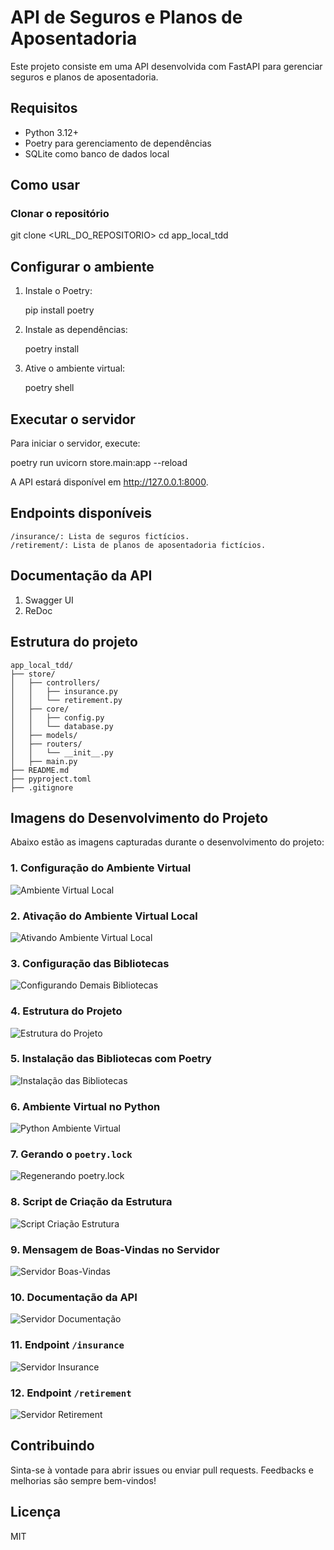 # API de Seguros e Planos de Aposentadoria

Este projeto consiste em uma API desenvolvida com FastAPI para gerenciar seguros e planos de aposentadoria.

## Requisitos

- Python 3.12+
- Poetry para gerenciamento de dependências
- SQLite como banco de dados local

## Como usar

### Clonar o repositório

git clone <URL_DO_REPOSITORIO>
cd app_local_tdd

## Configurar o ambiente

1. Instale o Poetry:

    pip install poetry

2. Instale as dependências:

    poetry install

3. Ative o ambiente virtual:

    poetry shell

## Executar o servidor

Para iniciar o servidor, execute:

poetry run uvicorn store.main:app --reload

A API estará disponível em <http://127.0.0.1:8000>.

## Endpoints disponíveis

    /insurance/: Lista de seguros fictícios.
    /retirement/: Lista de planos de aposentadoria fictícios.

## Documentação da API

1. Swagger UI
2. ReDoc

## Estrutura do projeto

    app_local_tdd/
    ├── store/
    │   ├── controllers/
    │   │   ├── insurance.py
    │   │   └── retirement.py
    │   ├── core/
    │   │   ├── config.py
    │   │   └── database.py
    │   ├── models/
    │   ├── routers/
    │   │   └── __init__.py
    │   ├── main.py
    ├── README.md
    ├── pyproject.toml
    ├── .gitignore

## Imagens do Desenvolvimento do Projeto

Abaixo estão as imagens capturadas durante o desenvolvimento do projeto:

### 1. Configuração do Ambiente Virtual

![Ambiente Virtual Local](img_dev/Ambiente_Virtual_Local.PNG)

### 2. Ativação do Ambiente Virtual Local

![Ativando Ambiente Virtual Local](img_dev/Ativando_Ambiente_Virtual_Local.PNG)

### 3. Configuração das Bibliotecas

![Configurando Demais Bibliotecas](img_dev/Configurando_Demais_Bibliotecas.PNG)

### 4. Estrutura do Projeto

![Estrutura do Projeto](img_dev/Estrutura_Projeto.PNG)

### 5. Instalação das Bibliotecas com Poetry

![Instalação das Bibliotecas](img_dev/Instalacao_bibliotecas_install.PNG)

### 6. Ambiente Virtual no Python

![Python Ambiente Virtual](img_dev/Python_Ambiente_Virtual.PNG)

### 7. Gerando o `poetry.lock`

![Regenerando poetry.lock](img_dev/Regenerando_poetry_lock.PNG)

### 8. Script de Criação da Estrutura

![Script Criação Estrutura](img_dev/Script_Criacao_Estrutura.PNG)

### 9. Mensagem de Boas-Vindas no Servidor

![Servidor Boas-Vindas](img_dev/Servidor_Boas_Vindas.PNG)

### 10. Documentação da API

![Servidor Documentação](img_dev/Servidor_Documentacao.PNG)

### 11. Endpoint `/insurance`

![Servidor Insurance](img_dev/Servidor_insurance.PNG)

### 12. Endpoint `/retirement`

![Servidor Retirement](img_dev/Servidor_retirement.PNG)

## Contribuindo

Sinta-se à vontade para abrir issues ou enviar pull requests. Feedbacks e melhorias são sempre bem-vindos!

## Licença

MIT
